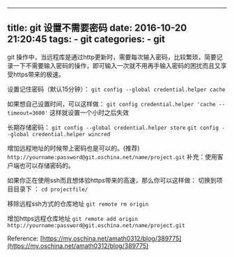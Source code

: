 --------------
title: git 设置不需要密码
date: 2016-10-20 21:20:45
tags: 
	- git
categories:
	- git 
--------------

git 操作中，当远程库是通过http更新时，需要每次输入密码，比较繁琐，简要记录一下不需要输入密码的操作，即可输入一次就不用再手输入密码的困扰而且又享受https带来的极速。
<!-- more -->

设置记住密码（默认15分钟）：
`git config --global credential.helper cache`

如果想自己设置时间，可以这样做：
`git config credential.helper 'cache --timeout=3600'`
这样就设置一个小时之后失效

长期存储密码：
`git config --global credential.helper store`
`git config --global credential.helper wincred`

增加远程地址的时候带上密码也是可以的。(推荐)
`http://yourname:password@git.oschina.net/name/project.git`
补充：使用客户端也可以存储密码的。

如果你正在使用ssh而且想体验https带来的高速，那么你可以这样做： 切换到项目目录下 ：
`cd projectfile/`

移除远程ssh方式的仓库地址
`git remote rm origin`

增加https远程仓库地址
`git remote add origin http://yourname:password@git.oschina.net/name/project.git`

Reference:
[https://my.oschina.net/amath0312/blog/389775](https://my.oschina.net/amath0312/blog/389775)
